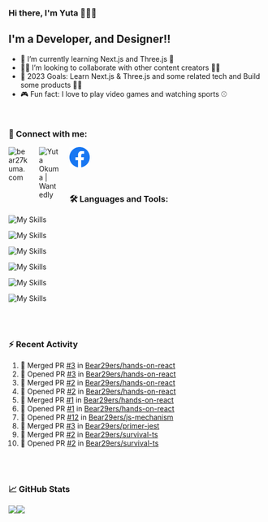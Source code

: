 ### Hi there, I'm Yuta 🤟🏻🐻

## I'm a Developer, and Designer!!

- 🌱 I’m currently learning Next.js and Three.js 🤣
- 👬🏻 I’m looking to collaborate with other content creators 👋🏻
- 🥅 2023 Goals: Learn Next.js & Three.js and some related tech and Build some products 💪🏻
- 🎮 Fun fact: I love to play video games and watching sports ⚾️

<br />

### :wave: Connect with me:

[<img align="left" alt="bear27kuma.com" width="40px" src="https://user-images.githubusercontent.com/39920490/156489586-f125813b-e344-46d6-9306-f5786684b976.jpg" style="margin-right: 20px;" />](https://bear29ers.github.io/)
[<img align="left" alt="Yuta Okuma | Wantedly" width="40px" src="https://user-images.githubusercontent.com/39920490/156489528-fdc520d6-10f1-43b6-8bf8-fadf8dcf1a90.jpg" style="margin-right: 20px;" />](https://www.wantedly.com/id/yuta_okuma_b)
[<img align="left" alt="Yuta Okuma | Facebook" width="40px" src="https://github.com/github/explore/blob/main/topics/facebook/facebook.png?raw=true" style="margin-right: 20px;" />](https://www.facebook.com/kumakuma1129/)

[//]: # '[<img align="left" alt="Yuta Okuma | Instagram" width="40px" src="https://github.com/github/explore/blob/main/topics/instagram/instagram.png?raw=true" />](https://www.instagram.com/bear_27earl/)'

<br />
<br />
<br />
<br />

### :hammer_and_wrench: Languages and Tools:

![My Skills](https://skillicons.dev/icons?i=html,css,sass,tailwind,bootstrap,js)

![My Skills](https://skillicons.dev/icons?i=ts,jquery,react,nextjs,vercel,vue)

![My Skills](https://skillicons.dev/icons?i=nodejs,express,jest,php,laravel,mysql)

![My Skills](https://skillicons.dev/icons?i=docker,git,github,githubactions,aws,linux)

![My Skills](https://skillicons.dev/icons?i=vim,neovim,lua,md,idea,vscode)

![My Skills](https://skillicons.dev/icons?i=atom,webpack,xd,ps,ai,ae)

<br />
<br />

### :zap: Recent Activity

<!--START_SECTION:activity-->

1. 🎉 Merged PR [#3](https://github.com/Bear29ers/hands-on-react/pull/3) in [Bear29ers/hands-on-react](https://github.com/Bear29ers/hands-on-react)
2. 💪 Opened PR [#3](https://github.com/Bear29ers/hands-on-react/pull/3) in [Bear29ers/hands-on-react](https://github.com/Bear29ers/hands-on-react)
3. 🎉 Merged PR [#2](https://github.com/Bear29ers/hands-on-react/pull/2) in [Bear29ers/hands-on-react](https://github.com/Bear29ers/hands-on-react)
4. 💪 Opened PR [#2](https://github.com/Bear29ers/hands-on-react/pull/2) in [Bear29ers/hands-on-react](https://github.com/Bear29ers/hands-on-react)
5. 🎉 Merged PR [#1](https://github.com/Bear29ers/hands-on-react/pull/1) in [Bear29ers/hands-on-react](https://github.com/Bear29ers/hands-on-react)
6. 💪 Opened PR [#1](https://github.com/Bear29ers/hands-on-react/pull/1) in [Bear29ers/hands-on-react](https://github.com/Bear29ers/hands-on-react)
7. 💪 Opened PR [#12](https://github.com/Bear29ers/js-mechanism/pull/12) in [Bear29ers/js-mechanism](https://github.com/Bear29ers/js-mechanism)
8. 🎉 Merged PR [#3](https://github.com/Bear29ers/primer-jest/pull/3) in [Bear29ers/primer-jest](https://github.com/Bear29ers/primer-jest)
9. 🎉 Merged PR [#2](https://github.com/Bear29ers/survival-ts/pull/2) in [Bear29ers/survival-ts](https://github.com/Bear29ers/survival-ts)
10. 💪 Opened PR [#2](https://github.com/Bear29ers/survival-ts/pull/2) in [Bear29ers/survival-ts](https://github.com/Bear29ers/survival-ts)

<!--END_SECTION:activity-->

<br />
<br />

### :chart_with_upwards_trend: GitHub Stats

<div style="display: flex;">
    <a href="https://github.com/Bear29ers">
        <img height="200px;" src="https://github-readme-stats.vercel.app/api?username=Bear29ers&show_icons=true&theme=bear">
    </a>
    <a href="https://github.com/Bear29ers">
        <img height="200px" src="https://github-readme-stats.vercel.app/api/top-langs/?username=Bear29ers&langs_count=6&layout=compact&theme=bear">
    </a>
</div>
